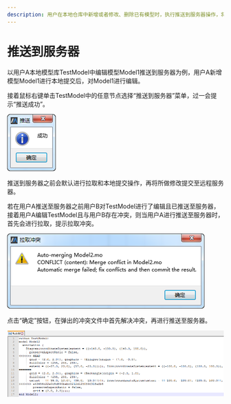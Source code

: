 ```yaml
---
description: 用户在本地仓库中新增或者修改、删除已有模型时，执行推送到服务器操作，将所做修改提交至远程服务器。
---
```


# 推送到服务器

以用户A本地模型库TestModel中编辑模型Model1推送到服务器为例，用户A新增模型Model1进行本地提交后，对Model1进行编辑。

接着鼠标右键单击TestModel中的任意节点选择“推送到服务器”菜单，过一会提示“推送成功”。

![&#x63A8;&#x9001;&#x6210;&#x529F;](../../.gitbook/assets/tui-song.png)

推送到服务器之前会默认进行拉取和本地提交操作，再将所做修改提交至远程服务器。

若在用户A推送至服务器之前用户B对TestModel进行了编辑且已推送至服务器，接着用户A编辑TestModel且与用户B存在冲突，则当用户A进行推送至服务器时，首先会进行拉取，提示拉取冲突。

![&#x62C9;&#x53D6;&#x51B2;&#x7A81;](../../.gitbook/assets/tui-song-1.png)

点击“确定”按钮，在弹出的冲突文件中首先解决冲突，再进行推送至服务器。

![&#x51B2;&#x7A81;&#x6587;&#x4EF6;](../../.gitbook/assets/tui-song-2.png)

